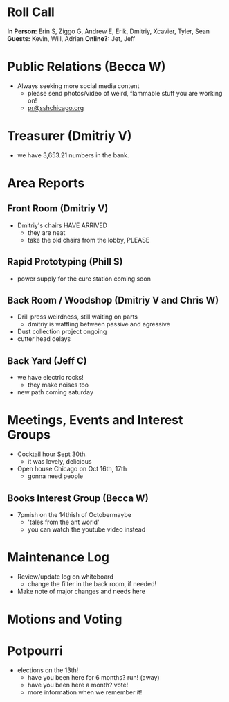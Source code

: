 # Roll Call
**In Person:** Erin S, Ziggo G, Andrew E, Erik, Dmitriy, Xcavier, Tyler, Sean
**Guests:**  Kevin, Will, Adrian
**Online?:**  Jet, Jeff

# Public Relations (Becca W)
- Always seeking more social media content
  - please send photos/video of weird, flammable stuff you are working on!
  - pr@sshchicago.org
# Treasurer (Dmitriy V)
- we have 3,653.21 numbers in the bank.
# Area Reports
## Front Room (Dmitriy V)
- Dmitriy's chairs HAVE ARRIVED
  - they are neat
  - take the old chairs from the lobby, PLEASE
## Rapid Prototyping (Phill S)
- power supply for the cure station coming soon
## Back Room / Woodshop (Dmitriy V and Chris W)
- Drill press weirdness, still waiting on parts
  - dmitriy is waffling between passive and agressive
- Dust collection project ongoing
- cutter head delays
## Back Yard (Jeff C)
- we have electric rocks!
  - they make noises too
- new path coming saturday
# Meetings, Events and Interest Groups
- Cocktail hour Sept 30th.
  - it was lovely, delicious
- Open house Chicago on Oct 16th, 17th
  - gonna need people
## Books Interest Group (Becca W)
- 7pmish on the 14thish of Octobermaybe
  - 'tales from the ant world'
  - you can watch the youtube video instead
# Maintenance Log
- Review/update log on whiteboard
  - change the filter in the back room, if needed!
- Make note of major changes and needs here
# Motions and Voting
# Potpourri
- elections on the 13th!
  - have you been here for 6 months? run! (away)
  - have you been here a month? vote!
  - more information when we remember it!
